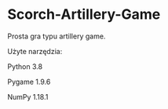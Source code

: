 # Scorch-Artillery-Game

Prosta gra typu artillery game.

Użyte narzędzia:

Python 3.8

Pygame 1.9.6

NumPy 1.18.1
